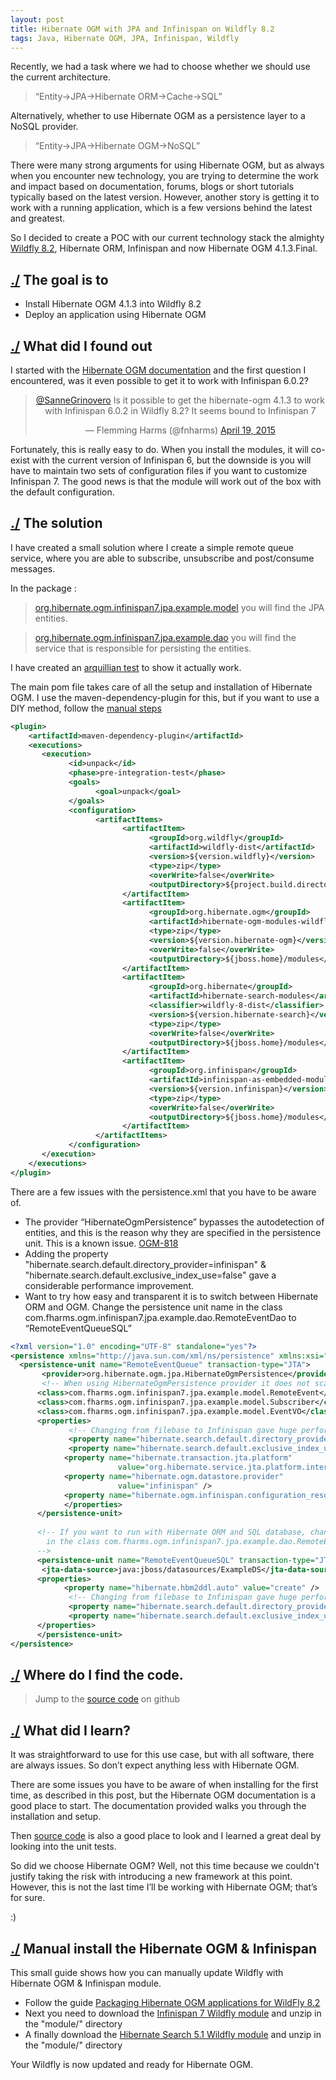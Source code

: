 ```yaml
---
layout: post
title: Hibernate OGM with JPA and Infinispan on Wildfly 8.2
tags: Java, Hibernate OGM, JPA, Infinispan, Wildfly
---
```


Recently, we had a task where we had to choose whether we should use the current architecture.

> “Entity->JPA->Hibernate ORM->Cache->SQL”

Alternatively, whether to use Hibernate OGM as a persistence layer to a NoSQL provider.

>“Entity->JPA->Hibernate OGM->NoSQL”
<!--more-->
There were many strong arguments for using Hibernate OGM, but as always when you encounter new technology, you are trying to determine the work and impact based on documentation, forums, blogs or short tutorials typically based on the latest version. However, another story is getting it to work with a running application, which is a few versions behind the latest and greatest.
 
So I decided to create a POC with our current technology stack the almighty [Wildfly 8.2](http://wildfly.org/news/2014/11/20/WildFly82-Final-Released/), Hibernate ORM, Infinispan and now Hibernate OGM 4.1.3.Final.
 
## <a name=”thegoal”>[./](#thegoal) The goal is to
*  Install Hibernate OGM 4.1.3 into Wildfly 8.2
*  Deploy an application using Hibernate OGM
 
## <a name="whatdidifoundout"></a>[./](#whatdidifoundout) What did I found out
 
I started with the [Hibernate OGM documentation](http://docs.jboss.org/hibernate/ogm/4.1/reference/en-US/html/ogm-configuration.html#ogm-configuration-jbossmodule) and the first question I encountered, was it even possible to get it to work with Infinispan 6.0.2?
 
<center><blockquote class="twitter-tweet" lang="en"><p lang="en" dir="ltr"><a href="https://twitter.com/SanneGrinovero">@SanneGrinovero</a> Is it possible to get the hibernate-ogm 4.1.3 to work with Infinispan 6.0.2 in Wildfly 8.2? It seems bound to Infinispan 7</p>&mdash; Flemming Harms (@fnharms) <a href="https://twitter.com/fnharms/status/589742460915609600">April 19, 2015</a></blockquote> <script async src="//platform.twitter.com/widgets.js" charset="utf-8"></script></center>
 
Fortunately, this is really easy to do. When you install the modules, it will co-exist with the current version of Infinispan 6, but the downside is you will have to maintain two sets of configuration files if you want to customize Infinispan 7. The good news is that the module will work out of the box with the default configuration.
 
## <a name="solution"></a>[./](#solution) The solution
 
I have created a small solution where I create a simple remote queue service, where you are able to subscribe, unsubscribe and post/consume messages.
 
In the package :
>[org.hibernate.ogm.infinispan7.jpa.example.model](https://github.com/fharms/java-examples/tree/master/hibernate-ogm-infinispan7-jpa-example/src/main/java/com/fharms/ogm/infinispan7/jpa/example/model) you will find the JPA entities.
 
>[org.hibernate.ogm.infinispan7.jpa.example.dao](https://github.com/fharms/java-examples/tree/master/hibernate-ogm-infinispan7-jpa-example/src/main/java/com/fharms/ogm/infinispan7/jpa/example/dao) you will find the service that is responsible for persisting the entities.
 
I have created an [arquillian test](https://github.com/fharms/java-examples/blob/master/hibernate-ogm-infinispan7-jpa-example/src/test/java/com/fharms/ogm/infinispan7/jpa/example/dao/RemoteEventDaoIT.java) to show it actually work.
 
The main pom file takes care of all the setup and installation of Hibernate OGM. I use the maven-dependency-plugin for this, but if you want to use a DIY method, follow the [manual steps](#manually_install_hibernate)
 
```xml
<plugin>
    <artifactId>maven-dependency-plugin</artifactId>
    <executions>
       <execution>
             <id>unpack</id>
             <phase>pre-integration-test</phase>
             <goals>
                   <goal>unpack</goal>
             </goals>
             <configuration>
                   <artifactItems>
                         <artifactItem>
                               <groupId>org.wildfly</groupId>
                               <artifactId>wildfly-dist</artifactId>
                               <version>${version.wildfly}</version>
                               <type>zip</type>
                               <overWrite>false</overWrite>
                               <outputDirectory>${project.build.directory}</outputDirectory>
                         </artifactItem>
                         <artifactItem>
                               <groupId>org.hibernate.ogm</groupId>
                               <artifactId>hibernate-ogm-modules-wildfly8</artifactId>
                               <type>zip</type>
                               <version>${version.hibernate-ogm}</version>
                               <overWrite>false</overWrite>
                               <outputDirectory>${jboss.home}/modules</outputDirectory>
                         </artifactItem>
                         <artifactItem>
                               <groupId>org.hibernate</groupId>
                               <artifactId>hibernate-search-modules</artifactId>
                               <classifier>wildfly-8-dist</classifier>
                               <version>${version.hibernate-search}</version>
                               <type>zip</type>
                               <overWrite>false</overWrite>
                               <outputDirectory>${jboss.home}/modules</outputDirectory>
                         </artifactItem>
                         <artifactItem>
                               <groupId>org.infinispan</groupId>
                               <artifactId>infinispan-as-embedded-modules</artifactId>
                               <version>${version.infinispan}</version>
                               <type>zip</type>
                               <overWrite>false</overWrite>
                               <outputDirectory>${jboss.home}/modules</outputDirectory>
                         </artifactItem>
                   </artifactItems>
             </configuration>
       </execution>
    </executions>
</plugin>
```
 
There are a few issues with the persistence.xml that you have to be aware of.
 
* The provider “HibernateOgmPersistence” bypasses the autodetection of entities, and this is the reason why they are specified in the persistence unit. This is a known issue. [OGM-818](https://hibernate.atlassian.net/browse/OGM-818)
* Adding the property "hibernate.search.default.directory_provider=infinispan" & "hibernate.search.default.exclusive_index_use=false" gave a considerable performance improvement.
* Want to try how easy and transparent it is to switch between Hibernate ORM and OGM. Change the persistence unit name in the class com.fharms.ogm.infinispan7.jpa.example.dao.RemoteEventDao to “RemoteEventQueueSQL”
 
```xml
<?xml version="1.0" encoding="UTF-8" standalone="yes"?>
<persistence xmlns="http://java.sun.com/xml/ns/persistence" xmlns:xsi="http://www.w3.org/2001/XMLSchema-instance" version="2.0" xsi:schemaLocation="http://java.sun.com/xml/ns/persistence http://java.sun.com/xml/ns/persistence/persistence_2_0.xsd">
  <persistence-unit name="RemoteEventQueue" transaction-type="JTA">
       <provider>org.hibernate.ogm.jpa.HibernateOgmPersistence</provider>
       <!-- When using HibernateOgmPersistence provider it does not scan for entity classes -->
      <class>com.fharms.ogm.infinispan7.jpa.example.model.RemoteEvent</class>
      <class>com.fharms.ogm.infinispan7.jpa.example.model.Subscriber</class>
      <class>com.fharms.ogm.infinispan7.jpa.example.model.EventVO</class>
      <properties>
             <!-- Changing from filebase to Infinispan gave huge performance from 3 sec to 177 ms -->
             <property name="hibernate.search.default.directory_provider" value="infinispan"/>
             <property name="hibernate.search.default.exclusive_index_use" value="false"/>
            <property name="hibernate.transaction.jta.platform"
                        value="org.hibernate.service.jta.platform.internal.JBossAppServerJtaPlatform" />
            <property name="hibernate.ogm.datastore.provider"
                        value="infinispan" />
            <property name="hibernate.ogm.infinispan.configuration_resource_name" value="com/fharms/ogm/infinispan7/jpa/example/dao/infinispan-local.xml"/>
            </properties>
      </persistence-unit>
    
      <!-- If you want to run with Hibernate ORM and SQL database, change the persistence unitname
        in the class com.fharms.ogm.infinispan7.jpa.example.dao.RemoteEventDao 
      -->
      <persistence-unit name="RemoteEventQueueSQL" transaction-type="JTA">
       <jta-data-source>java:jboss/datasources/ExampleDS</jta-data-source>
      <properties>
            <property name="hibernate.hbm2ddl.auto" value="create" />
             <!-- Changing from filebase to Infinispan gave huge performance from 3 sec to 177 ms -->
             <property name="hibernate.search.default.directory_provider" value="infinispan"/>
             <property name="hibernate.search.default.exclusive_index_use" value="false"/>
      </properties>
      </persistence-unit>
</persistence>
```
 
## <a name="wheredoifindthecode"></a>[./](#wheredoifindthecode) Where do I find the code.
 
>Jump to the [source code](https://github.com/fharms/java-examples/tree/master/hibernate-ogm-infinispan7-jpa-example) on github
 
## <a name="whatdidilearn"></a>[./](#whatdidilearn) What did I learn?
 
It was straightforward to use for this use case, but with all software, there are always issues. So don’t expect anything less with Hibernate OGM.
 
There are some issues you have to be aware of when installing for the first time, as described in this post, but the Hibernate OGM documentation is a good place to start. The documentation provided walks you through the installation and setup.
 
Then [source code](https://github.com/hibernate/hibernate-ogm) is also a good place to look and I learned a great deal by looking into the unit tests.
 
So did we choose Hibernate OGM? Well, not this time because we couldn't justify taking the risk with introducing a new framework at this point. However, this is not the last time I’ll be working with Hibernate OGM; that’s for sure.
 
:)
 
## <a name="manually_install_hibernate"></a>[./](#manually_install_hibernate) Manual install the Hibernate OGM & Infinispan
This small guide shows how you can manually update Wildfly with Hibernate OGM & Infinispan module.
 
* Follow the guide [Packaging Hibernate OGM applications for WildFly 8.2](https://docs.jboss.org/hibernate/ogm/4.1/reference/en-US/html/ogm-configuration.html#_packaging_hibernate_ogm_applications_for_wildfly_8_2 "Packaging Hibernate OGM applications for WildFly 8.2")
* Next you need to download the [Infinispan 7 Wildfly module](http://downloads.jboss.org/infinispan/7.1.1.Final/infinispan-as-embedded-modules-7.1.1.Final.zip "Infinispan 7 Wildfly module") and unzip in the "module/" directory
* A finally download the [Hibernate Search 5.1 Wildfly module](https://repository.jboss.org/nexus/service/local/repositories/releases/content/org/hibernate/hibernate-search-modules/5.1.0.Final/hibernate-search-modules-5.1.0.Final-wildfly-8-dist.zip "Hibernate Search Wildfly module") and unzip in the "module/" directory
 
Your Wildfly is now updated and ready for Hibernate OGM.